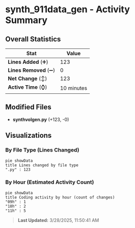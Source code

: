 # synth_911data_gen - Activity Summary 

## Overall Statistics

| Stat                   | Value                                                             |
| ---------------------- | ----------------------------------------------------------------- |
| **Lines Added** (➕)   | 123                                          |
| **Lines Removed** (➖) | 0                                        |
| **Net Change** (↕)    | 123                |
| **Active Time** (⌚)   | 10 minutes |


## Modified Files
- **synthvolgen.py** (+123, -0)

## Visualizations

### By File Type (Lines Changed)

```mermaid
pie showData
title Lines changed by file type
".py" : 123
```

### By Hour (Estimated Activity Count)

```mermaid
pie showData
title Coding activity by hour (count of changes)
"09h" : 1
"10h" : 2
"11h" : 5
```


> **Last Updated:** 3/28/2025, 11:50:41 AM